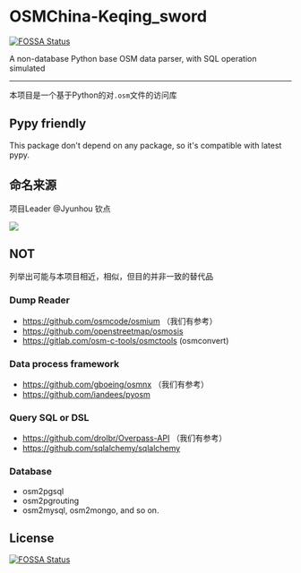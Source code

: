 # OSMChina-Keqing_sword

[![FOSSA Status](https://app.fossa.com/api/projects/git%2Bgithub.com%2FOSMChina%2FOSMChina-Keqing_Sword.svg?type=shield)](https://app.fossa.com/projects/git%2Bgithub.com%2FOSMChina%2FOSMChina-Keqing_Sword?ref=badge_shield)

A non-database Python base OSM data parser, with SQL operation simulated 

----------

本项目是一个基于Python的对`.osm`文件的访问库

## Pypy friendly

This package don't depend on any package, so it's compatible with latest pypy.

## 命名来源

项目Leader @Jyunhou 钦点

[![](https://avatars.githubusercontent.com/u/45530478?v=4)](https://zh.wikipedia.org/wiki/%E5%8E%9F%E7%A5%9E%E8%A7%92%E8%89%B2%E5%88%97%E8%A1%A8#%E7%92%83%E6%9C%88%E4%B8%83%E6%98%9F)

## NOT

列举出可能与本项目相近，相似，但目的并非一致的替代品

### Dump Reader

+ https://github.com/osmcode/osmium （我们有参考）
+ https://github.com/openstreetmap/osmosis
+ https://gitlab.com/osm-c-tools/osmctools (osmconvert)

### Data process framework

+ https://github.com/gboeing/osmnx （我们有参考）
+ https://github.com/iandees/pyosm

### Query SQL or DSL

+ https://github.com/drolbr/Overpass-API （我们有参考）
+ https://github.com/sqlalchemy/sqlalchemy

### Database

+ osm2pgsql
+ osm2pgrouting
+ osm2mysql, osm2mongo, and so on.

## License
[![FOSSA Status](https://app.fossa.com/api/projects/git%2Bgithub.com%2FOSMChina%2FOSMChina-Keqing_Sword.svg?type=large)](https://app.fossa.com/projects/git%2Bgithub.com%2FOSMChina%2FOSMChina-Keqing_Sword?ref=badge_large)
